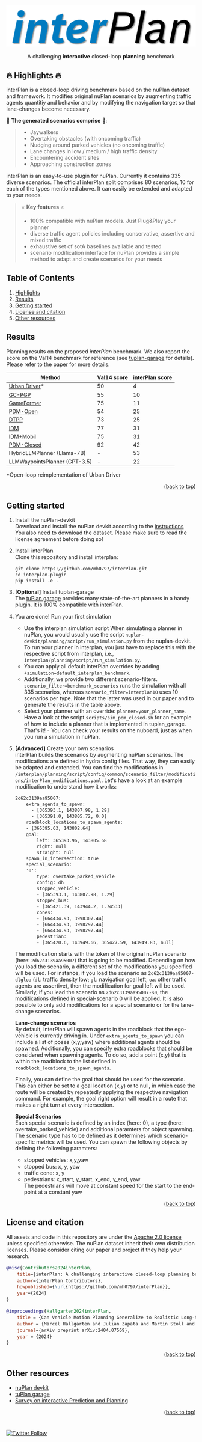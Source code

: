 <div id="top" align="center">

<img src="interPlan_logo.png">

A challenging **interactive** closed-loop **planning** benchmark

</div>


## 🔥 Highlights 🔥 <a name="highlight"></a>

interPlan is a closed-loop driving benchmark based on the nuPlan dataset and framework. It modifies original nuPlan scenarios by augmenting traffic agents quantitiy and behavior and by modifying the navigation target so that lane-changes become necessary. 

🎥 **The generated scenarios comprise**  🎥:
> - Jaywalkers
> - Overtaking obstacles (with oncoming traffic)
> - Nudging around parked vehicles (no oncoming traffic)
> - Lane changes in low / medium / high traffic density
> - Encountering accident sites
> - Approaching construction zones

interPlan is an easy-to-use plugin for nuPlan. Currently it contains 335 diverse scenarios.
The official interPlan split comprises 80 scenarios, 10 for each of the types mentioned above.
It can easily be extended and adapted to your needs.

> ⭐ **Key features** ⭐
> - 100% compatible with nuPlan models. Just Plug&Play your planner
> - diverse traffic agent policies including conservative, assertive and mixed traffic
> - exhaustive set of sotA baselines available and tested
> - scenario modification interface for nuPlan provides a simple method to adapt and create scenarios for your needs

## Table of Contents
1. [Highlights](#highlight)
2. [Results](#results)
3. [Getting started](#gettingstarted)
4. [License and citation](#licenseandcitation)
5. [Other resources](#otherresources)

## Results <a name="results"></a>

Planning results on the proposed *interPlan* benchmark. We also report the score on the Val14 benchmark for reference (see [tuplan-garage](https://github.com/autonomousvision/tuplan_garage) for details). Please refer to the [paper](https://arxiv.org/abs/2404.07569) for more details.

| **Method**        | **Val14 score**     | **interPlan score** |
|-------------------|--------------|------------|
| [Urban Driver](https://arxiv.org/abs/2109.13333)*  | 50   |  4    |
| [GC-PGP](https://arxiv.org/abs/2302.07753v1)       | 55   | 10    |
| [GameFormer](https://opendrivelab.com/e2ead/AD23Challenge/Track_4_AID.pdf)                                     | 75   | 11    |
| [PDM-Open](https://arxiv.org/abs/2306.07962)       | 54   | 25    |
| [DTPP](https://arxiv.org/pdf/2310.05885.pdf)       | 73   | 25    |
| [IDM](https://arxiv.org/abs/cond-mat/0002177)      | 77   | 31    |
| [IDM+Mobil](https://arxiv.org/abs/cond-mat/0002177)| 75   | 31    |
| [PDM-Closed](https://arxiv.org/abs/2306.07962)     | 92   | 42    |
| HybridLLMPlanner (Llama-7B)                        | -    | 53    |
| LLMWaypointsPlanner (GPT-3.5)                      | -    | 22    |

*Open-loop reimplementation of Urban Driver

<p align="right">(<a href="#top">back to top</a>)</p>

## Getting started <a name="gettingstarted"></a>

1. Install the nuPlan-devkit \
Download and install the nuPlan devkit according to the [instructions ](https://github.com/motional/nuplan-devkit/blob/master/docs/installation.md) \
You also need to download the dataset. Please make sure to read the license agreement before doing so!
2. Install interPlan \
    Clone this repository and install interplan: 
    ```
    git clone https://github.com/mh0797/interPlan.git
    cd interplan-plugin
    pip install -e .
    ```

3. **[Optional]** Install tuplan-garage \
The [tuPlan garage](https://github.com/autonomousvision/tuplan_garage) provides many state-of-the-art planners in a handy plugin. It is 100% compatible with interPlan.

4. You are done! Run your first simulation
    - Use the interplan simulation script
    When simulating a planner in nuPlan, you would usually use the script `nuplan-devkit/planning/script/run_simulation.py` from the nuplan-devkit. 
    To run your planner in interplan, you just have to replace this with the respective script from interplan, i.e., `interplan/planning/script/run_simulation.py`.
    - You can apply all default interPlan overrides by adding `+simulation=default_interplan_benchmark`.
    - Additionally, we provide two different scenario-filters. `scenario_filter=benchmark_scenarios` runs the simulation with all 335 scenarios, whereas `scenario_filter=interplan10` uses 10 scenarios per type. Note that the latter was used in our paper and to generate the results in the table above.
    - Select your planner with an override: `planner=your_planner_name`.  Have a look at the script `scripts/sim_pdm_closed.sh` for an example of how to include a planner that is implemented in tuplan_garage.
    That's it! - You can check your results on the nuboard, just as when you run a simulation in nuPlan.

5. **[Advanced]** Create your own scenarios \
    interPlan builds the scenarios by augmenting nuPlan scenarios. The modifications are defined in hydra config files. That way, they can easily be adapted and extended. You can find the modifications in `/interplan/planning/script/config/common/scenario_filter/modifications/interPlan_modifications.yaml`. 
    Let's have a look at an example modification to understand how it works:
    ```
    2d62c3139aa95007:
        extra_agents_to_spawn:
          - [365393.1, 143807.98, 1.29] 
          - [365391.0, 143805.72, 0.0] 
        roadblock_locations_to_spawn_agents:
        - [365395.63, 143802.64]
        goal:
            left: 365393.96, 143805.68
            right: null
            straight: null
        spawn_in_intersection: true
        special_scenario:
        '0':
            type: overtake_parked_vehicle
            config: dh
            stopped_vehicle:
            - [365393.1, 143807.98, 1.29]
            stopped_bus:
            - [365421.39, 143944.2, 1.74533]
            cones:
            - [664434.93, 3998307.44]
            - [664434.93, 3998297.44]
            - [664434.93, 3998297.44]
            pedestrian: 
            - [365420.6, 143949.66, 365427.59, 143949.83, null] 
    ```
    The modification starts with the token of the original nuPlan scenario (here: `2d62c3139aa95007`) that is going to be modified. Depending on how you load the scenario, a different set of the modifications you specified will be used. For instance, if you load the scenario as `2d62c3139aa95007-dlgloa` (`dl`: traffic density low; `gl`: navigation goal left, `oa`: other traffic agents are assertive), then the modification for goal left will be used.
    Similarly, if you lead the scenario as `2d62c3139aa95007-s0`, the modifications defined in special-scenario 0 will be applied. It is also possible to only add modifications for a special scenario or for the lane-change scenarios.

    **Lane-change scenarios** \
    By default, interPlan will spawn agents in the roadblock that the ego-vehicle is currently driving in. Under `extra_agents_to_spawn` you can include a list of poses (x,y,yaw) where additional agents should be spawned. Additionally, you can specify extra roadblocks that should be considered when spawning agents. To do so, add a point (x,y) that is within the roadblock to the list defined in `roadblock_locations_to_spawn_agents`.
    
    Finally, you can define the goal that should be used for the scenario. This can either be set to a goal location (x,y) or to null, in which case the route will be created by repeatedly applying the respective navigation command. For example, the goal right option will result in a route that makes a right turn at every intersection.

    **Special Scenarios** \
    Each special scenario is defined by an index (here: 0), a type (here: overtake_parked_vehicle) and additional paramters for object spawning. The scenario type has to be defined as it determines which scenario-specific metrics will be used. You can spawn the following objects by defining the following paramters: 
    - stopped vehicles: x,y,yaw
    - stopped bus: x, y, yaw
    - traffic cone: x, y
    - pedestrians: x_start, y_start, x_end, y_end, yaw \
        The pedestrians will move at constant speed for the start to the end-point at a constant yaw





<p align="right">(<a href="#top">back to top</a>)</p>



## License and citation <a name="licenseandcitation"></a>
All assets and code in this repository are under the [Apache 2.0 license](./LICENSE) unless specified otherwise. The nuPlan dataset inherit their own distribution licenses. Please consider citing our paper and project if they help your research.

```BibTeX
@misc{Contributors2024interPlan,
    title={interPlan: A challenging interactive closed-loop planning benchmark},
    author={interPlan Contributors},
    howpublished={\url{https://github.com/mh0797/interPlan}},
    year={2024}
} 
```

```BibTeX
@inproceedings{Hallgarten2024interPlan,
    title = {Can Vehicle Motion Planning Generalize to Realistic Long-tail Scenarios?},
    author = {Marcel Hallgarten and Julian Zapata and Martin Stoll and Katrin Renz and Andreas Zell},
    journal={arXiv preprint arXiv:2404.07569},
    year = {2024}
} 
```

<p align="right">(<a href="#top">back to top</a>)</p>


## Other resources <a name="otherresources"></a>
- [nuPlan devkit](https://github.com/motional/nuplan-devkit/)
- [tuPlan garage](https://github.com/autonomousvision/tuplan_garage)
- [Survey on interactive Prediction and Planning](https://arxiv.org/abs/2308.05731)

<p align="right">(<a href="#top">back to top</a>)</p>

# 
<a href="https://twitter.com/MHallgarten0797" target="_blank">
    <img alt="Twitter Follow" src="https://img.shields.io/twitter/follow/Marcel Hallgarten?style=social&color=brightgreen&logo=twitter" />
  </a>

